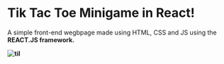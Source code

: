 
# Tik Tac Toe Minigame in React!

A simple front-end wegbpage made using HTML, CSS and JS using the <b>REACT.JS<b> framework.

![til](./public/react.GIF)